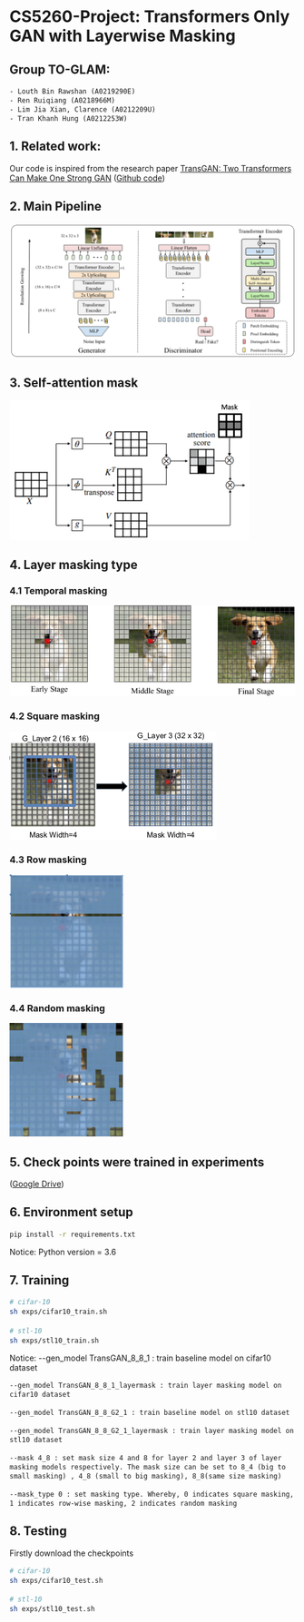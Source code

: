 # CS5260-Project: Transformers Only GAN with Layerwise Masking

## Group TO-GLAM:
	- Louth Bin Rawshan (A0219290E)
	- Ren Ruiqiang (A0218966M)
	- Lim Jia Xian, Clarence (A0212209U)
	- Tran Khanh Hung (A0212253W)

## 1. Related work:
Our code is inspired from the research paper [TransGAN: Two Transformers Can Make One Strong GAN](https://arxiv.org/abs/2102.07074) ([Github code](https://github.com/VITA-Group/TransGAN))

## 2. Main Pipeline
![Main Pipeline](assets/TransGAN.png)

## 3. Self-attention mask
![Self-Attention](assets/self-attention-mask.png)

## 4. Layer masking type

### 4.1 Temporal masking
![Temporal masking](assets/temporalmasking.png)

### 4.2 Square masking
![Square masking](assets/squaremask.png)

### 4.3 Row masking
<img src="assets/rowmask.png" width="200" height="200"/>

### 4.4 Random masking
<img src="assets/randommask.png" width="200" height="200"/>

## 5. Check points were trained in experiments

([Google Drive](https://drive.google.com/drive/folders/10nl0DKjPIT9Ze1GF67uD0yccxFHFzNM9?usp=sharing))

## 6. Environment setup
```bash
pip install -r requirements.txt
```
Notice: Python version = 3.6

## 7. Training
```bash
# cifar-10
sh exps/cifar10_train.sh

# stl-10
sh exps/stl10_train.sh
```

Notice: 
	--gen_model TransGAN_8_8_1 : train baseline model on cifar10 dataset

	--gen_model TransGAN_8_8_1_layermask : train layer masking model on cifar10 dataset
	
	--gen_model TransGAN_8_8_G2_1 : train baseline model on stl10 dataset

	--gen_model TransGAN_8_8_G2_1_layermask : train layer masking model on stl10 dataset
		
	--mask 4_8 : set mask size 4 and 8 for layer 2 and layer 3 of layer masking models respectively. The mask size can be set to 8_4 (big to small masking) , 4_8 (small to big masking), 8_8(same size masking)
	
	--mask_type 0 : set masking type. Whereby, 0 indicates square masking, 1 indicates row-wise masking, 2 indicates random masking
	
## 8. Testing
Firstly download the checkpoints
```bash
# cifar-10
sh exps/cifar10_test.sh

# stl-10
sh exps/stl10_test.sh

```
